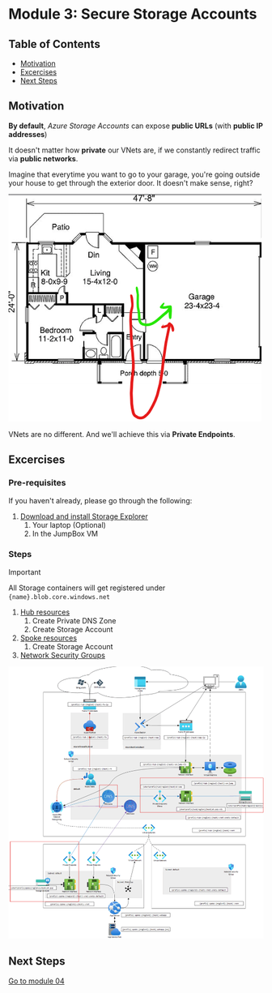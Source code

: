 # Module 3: Secure Storage Accounts

## Table of Contents

- [Motivation](#motivation)
- [Excercises](#excercises)
- [Next Steps](#next-steps)

## Motivation

**By default**, _Azure Storage Accounts_ can expose **public URLs** (with **public IP addresses**)

It doesn't matter how **private** our VNets are, if we constantly redirect traffic via **public networks**.

Imagine that everytime you want to go to your garage, you're going outside your house to get through the exterior door. It doesn't make sense, right?

![garage](../../../assets/img/garage.png)

VNets are no different. And we'll achieve this via **Private Endpoints**.

## Excercises

### Pre-requisites

If you haven't already, please go through the following:

1. [Download and install Storage Explorer](./storage_explorer.md)
   1. Your laptop (Optional)
   1. In the JumpBox VM

### Steps

> [!IMPORTANT]
> All Storage containers will get registered under `{name}.blob.core.windows.net`

1. [Hub resources](hub/README.md)
   1. Create Private DNS Zone
   1. Create Storage Account
1. [Spoke resources](spoke/README.md)
   1. Create Storage Account
1. [Network Security Groups](nsg.md)

![Diagram](../../../assets/img/azure/solution/diagrams/03.png)

## Next Steps

[Go to module 04](../04/README.md)
